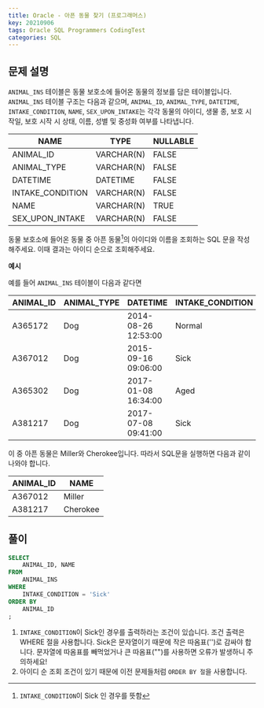 ```yaml
---
title: Oracle - 아픈 동물 찾기 (프로그래머스)
key: 20210906
tags: Oracle SQL Programmers CodingTest
categories: SQL
---
```


## 문제 설명

`ANIMAL_INS` 테이블은 동물 보호소에 들어온 동물의 정보를 담은 테이블입니다. `ANIMAL_INS` 테이블 구조는 다음과 같으며, `ANIMAL_ID`, `ANIMAL_TYPE`, `DATETIME`, `INTAKE_CONDITION`, `NAME`, `SEX_UPON_INTAKE`는 각각 동물의 아이디, 생물 종, 보호 시작일, 보호 시작 시 상태, 이름, 성별 및 중성화 여부를 나타냅니다.

|NAME|TYPE|NULLABLE|
|---|---|---|
|ANIMAL_ID|VARCHAR(N)|FALSE|
|ANIMAL_TYPE|VARCHAR(N)|FALSE|
|DATETIME|DATETIME|FALSE|
|INTAKE_CONDITION|VARCHAR(N)|FALSE|
|NAME|VARCHAR(N)|TRUE|
|SEX_UPON_INTAKE|VARCHAR(N)|FALSE|

동물 보호소에 들어온 동물 중 아픈 동물[^1]의 아이디와 이름을 조회하는 SQL 문을 작성해주세요. 이때 결과는 아이디 순으로 조회해주세요.

[^1]: `INTAKE_CONDITION`이 Sick 인 경우를 뜻함

**예시**  

예를 들어 `ANIMAL_INS` 테이블이 다음과 같다면

|ANIMAL_ID|ANIMAL_TYPE|DATETIME|INTAKE_CONDITION|NAME|SEX_UPON_INTAKE|
|---|---|---|---|---|---|
|A365172|Dog|2014-08-26 12:53:00|Normal|Diablo|Neutered Male|
|A367012|Dog|2015-09-16 09:06:00|Sick|Miller|Neutered Male|
|A365302|Dog|2017-01-08 16:34:00|Aged|Minnie|Spayed Female|
|A381217|Dog|2017-07-08 09:41:00|Sick|Cherokee|Neutered Male|

이 중 아픈 동물은 Miller와 Cherokee입니다. 따라서 SQL문을 실행하면 다음과 같이 나와야 합니다.

|ANIMAL_ID|NAME|
|---|---|
|A367012|Miller|
|A381217|Cherokee|

## 풀이

~~~sql
SELECT
    ANIMAL_ID, NAME
FROM
    ANIMAL_INS
WHERE
    INTAKE_CONDITION = 'Sick'
ORDER BY
    ANIMAL_ID
;
~~~

1. `INTAKE_CONDITION`이 Sick인 경우를 출력하라는 조건이 있습니다. 조건 출력은 WHERE 절을 사용합니다. Sick은 문자열이기 때문에 작은 따옴표('')로 감싸야 합니다. 문자열에 따옴표를 빼먹었거나 큰 따옴표("")를 사용하면 오류가 발생하니 주의하세요!  
2. 아이디 순 조회 조건이 있기 때문에 이전 문제들처럼 `ORDER BY 절`을 사용합니다.